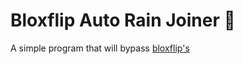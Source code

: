 # Bloxflip Auto Rain Joiner 🤖

A simple program that will bypass [bloxflip's](https://bloxflip.com)

